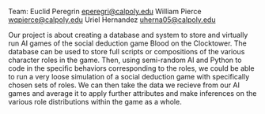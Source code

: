 Team:
Euclid Peregrin eperegri@calpoly.edu
William Pierce wqpierce@calpoly.edu
Uriel Hernandez uherna05@calpoly.edu 

Our project is about creating a database and system to store and virtually run AI games of the social deduction game Blood on the Clocktower. The database can be used to store full scripts or compositions of the various character roles in the game. Then, using semi-random AI and Python to code in the specific behaviors corresponding to the roles, we could be able to run a very loose simulation of a social deduction game with specifically chosen sets of roles. We can then take the data we recieve from our AI games and average it to apply further attributes and make inferences on the various role distributions within the game as a whole.
